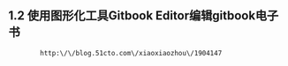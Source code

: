 ## 1.2 使用图形化工具Gitbook Editor编辑gitbook电子书

            http:\/\/blog.51cto.com\/xiaoxiaozhou\/1904147

